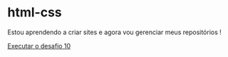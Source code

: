 # html-css
 
Estou aprendendo a criar sites e agora vou gerenciar meus repositórios !

<a href="lucasv60.github.io/html-css/Desafio10/android.html>">Executar o desafio 10</a>